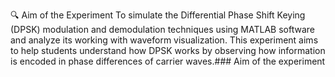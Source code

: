🔍 Aim of the Experiment
To simulate the Differential Phase Shift Keying (DPSK) modulation and demodulation techniques using MATLAB software and analyze its working with waveform visualization.
This experiment aims to help students understand how DPSK works by observing how information is encoded in phase differences of carrier waves.### Aim of the experiment
